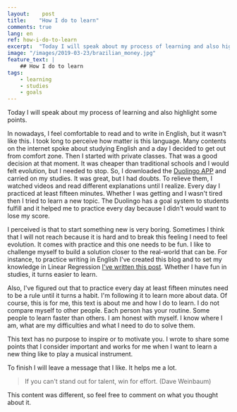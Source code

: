```yaml
---
layout:    post
title:    "How I do to learn"
comments: true
lang: en
ref: how-i-do-to-learn
excerpt:  "Today I will speak about my process of learning and also highlight some points."
image: "/images/2019-03-23/brazilian_money.jpg"
feature_text: |
    ## How I do to learn
tags:
    - learning
    - studies
    - goals
---
```


Today I will speak about my process of learning and also highlight some points.

In nowadays, I feel comfortable to read and to write in English, but it wasn't like this. I took long to perceive how matter is this language. Many contents on the internet spoke about studying English and a day I decided to get out from comfort zone. Then I started with private classes. That was a good decision at that moment. It was cheaper than traditional schools and I would felt evolution, but I needed to stop. So, I downloaded the [Duolingo APP](http://duolingo.com) and carried on my studies. It was great, but I had doubts. To relieve them, I watched videos and read different explanations until I realize. Every day I practiced at least fifteen minutes. Whether I was getting and I wasn't tired then I tried to learn a new topic. The Duolingo has a goal system to students fulfill and it helped me to practice every day because I didn't would want to lose my score.

I perceived is that to start something new is very boring. Sometimes I think that I will not reach because it is hard and to break this feeling I need to feel evolution. It comes with practice and this one needs to be fun. I like to challenge myself to build a solution closer to the real-world that can be. For instance, to practice writing in English I've created this blog and to set my knowledge in Linear Regression [I've written this post]({{site.url}}/2019/10/14/simple-linear-regression). Whether I have fun in studies, it turns easier to learn. 

Also, I've figured out that to practice every day at least fifteen minutes need to be a rule until it turns a habit. I'm following it to learn more about data. Of course, this is for me, this text is about me and how I do to learn. I do not compare myself to other people. Each person has your routine. Some people to learn faster than others. I am honest with myself. I know where I am, what are my difficulties and what I need to do to solve them.

This text has no purpose to inspire or to motivate you. I wrote to share some points that I consider important and works for me when I want to learn a new thing like to play a musical instrument.

To finish I will leave a message that I like. It helps me a lot.
 
> If you can't stand out for talent, win for effort. (Dave Weinbaum)

This content was different, so feel free to comment on what you thought about it.